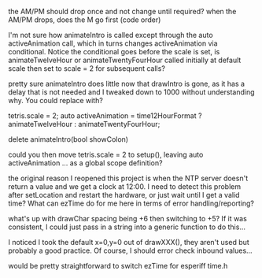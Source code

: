 the AM/PM should drop once and not change until required?
when the AM/PM drops, does the M go first (code order)

I'm not sure how animateIntro is called except through the auto activeAnimation call, which in turns changes activeAnimation via conditional. Notice the conditional goes before the scale is set, is animateTwelveHour or animateTwentyFourHour called initially at default scale then set to scale = 2 for subsequent calls?

pretty sure animateIntro does little now that drawIntro is gone, as it has a delay that is not needed and I tweaked down to 1000 without understanding why. You could replace with?

tetris.scale = 2;
auto activeAnimation = time12HourFormat ? animateTwelveHour : animateTwentyFourHour;

delete animateIntro(bool showColon)

could you then move tetris.scale = 2 to setup(), leaving auto activeAnimation ... as a global scope definition?

the original reason I reopened this project is when the NTP server doesn't return a value and we get a clock at 12:00. I need to detect this problem after setLocation and restart the hardware, or just wait until I get a valid time? What can ezTime do for me here in terms of error handling/reporting?

what's up with drawChar spacing being +6 then switching to +5? If it was consistent, I could just pass in a string into a generic function to do this...

I noticed I took the default x=0,y=0 out of drawXXX(), they aren't used but probably a good practice. Of course, I should error check inbound values...

would be pretty straightforward to switch ezTime for esperiff time.h